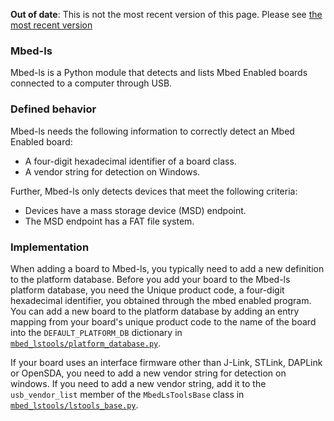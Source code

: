<span class="warnings">**Out of date**: This is not the most recent version of this page. Please see [the most recent version](y)</span>
### Mbed-ls

Mbed-ls is a Python module that detects and lists Mbed Enabled boards connected to a computer through USB.

### Defined behavior

Mbed-ls needs the following information to correctly detect an Mbed Enabled board:

 - A four-digit hexadecimal identifier of a board class.
 - A vendor string for detection on Windows.
 
Further, Mbed-ls only detects devices that meet the following criteria:

 - Devices have a mass storage device (MSD) endpoint.
 - The MSD endpoint has a FAT file system.
 
### Implementation

When adding a board to Mbed-ls, you typically need to add a new definition to the platform database. Before you add your board to the Mbed-ls platform database, you need the Unique product code, a four-digit hexadecimal identifier, you obtained through the mbed enabled program. You can add a new board to the platform database by adding an entry mapping from your board's unique product code to the name of the board into the `DEFAULT_PLATFORM_DB` dictionary in <a href="https://github.com/ARMmbed/mbed-ls/blob/master/mbed_lstools/platform_database.py" target="_blank">`mbed_lstools/platform_database.py`</a>.

If your board uses an interface firmware other than J-Link, STLink, DAPLink or OpenSDA, you need to add a new vendor string for detection on windows. If you need to add a new vendor string, add it to the `usb_vendor_list` member of the `MbedLsToolsBase` class in <a href="https://github.com/ARMmbed/mbed-ls/blob/master/mbed_lstools/lstools_base.py" target="_blank">`mbed_lstools/lstools_base.py`</a>.
